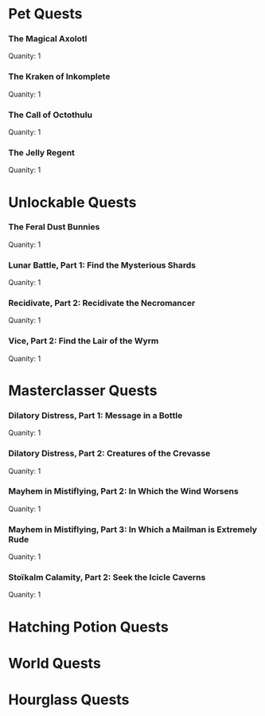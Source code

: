 # Pet Quests
### The Magical Axolotl

Quanity: 1

### The Kraken of Inkomplete

Quanity: 1

### The Call of Octothulu

Quanity: 1

### The Jelly Regent

Quanity: 1

# Unlockable Quests
### The Feral Dust Bunnies

Quanity: 1

### Lunar Battle, Part 1: Find the Mysterious Shards

Quanity: 1

### Recidivate, Part 2: Recidivate the Necromancer

Quanity: 1

### Vice, Part 2: Find the Lair of the Wyrm

Quanity: 1

# Masterclasser Quests
### Dilatory Distress, Part 1: Message in a Bottle

Quanity: 1

### Dilatory Distress, Part 2: Creatures of the Crevasse

Quanity: 1

### Mayhem in Mistiflying, Part 2: In Which the Wind Worsens

Quanity: 1

### Mayhem in Mistiflying, Part 3: In Which a Mailman is Extremely Rude

Quanity: 1

### Stoïkalm Calamity, Part 2: Seek the Icicle Caverns

Quanity: 1

# Hatching Potion Quests
# World Quests
# Hourglass Quests
